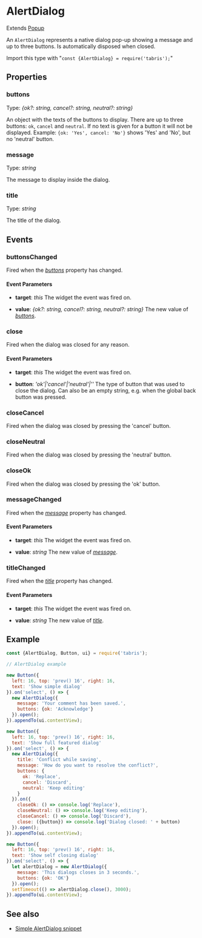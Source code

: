 ---
---
# AlertDialog

Extends [Popup](Popup.md)

An `AlertDialog` represents a native dialog pop-up showing a message and up to three buttons.  Is automatically disposed when closed.

Import this type with "`const {AlertDialog} = require('tabris');`"

## Properties

### buttons


Type: *{ok?: string, cancel?: string, neutral?: string}*

An object with the texts of the buttons to display. There are up to three buttons: `ok`, `cancel` and `neutral`. If no text is given for a button it will not be displayed. Example: `{ok: 'Yes', cancel: 'No'}` shows 'Yes' and 'No', but no 'neutral' button.

### message


Type: *string*

The message to display inside the dialog.

### title


Type: *string*

The title of the dialog.


## Events

### buttonsChanged

Fired when the [*buttons*](#buttons) property has changed.

#### Event Parameters 
- **target**: *this*
    The widget the event was fired on.

- **value**: *{ok?: string, cancel?: string, neutral?: string}*
    The new value of [*buttons*](#buttons).


### close

Fired when the dialog was closed for any reason.

#### Event Parameters 
- **target**: *this*
    The widget the event was fired on.

- **button**: *'ok'\|'cancel'\|'neutral'\|''*
    The type of button that was used to close the dialog. Can also be an empty string, e.g. when the global back button was pressed.


### closeCancel

Fired when the dialog was closed by pressing the 'cancel' button.
### closeNeutral

Fired when the dialog was closed by pressing the 'neutral' button.
### closeOk

Fired when the dialog was closed by pressing the 'ok' button.
### messageChanged

Fired when the [*message*](#message) property has changed.

#### Event Parameters 
- **target**: *this*
    The widget the event was fired on.

- **value**: *string*
    The new value of [*message*](#message).


### titleChanged

Fired when the [*title*](#title) property has changed.

#### Event Parameters 
- **target**: *this*
    The widget the event was fired on.

- **value**: *string*
    The new value of [*title*](#title).





## Example
```js
const {AlertDialog, Button, ui} = require('tabris');

// AlertDialog example

new Button({
  left: 16, top: 'prev() 16', right: 16,
  text: 'Show simple dialog'
}).on('select', () => {
  new AlertDialog({
    message: 'Your comment has been saved.',
    buttons: {ok: 'Acknowledge'}
  }).open();
}).appendTo(ui.contentView);

new Button({
  left: 16, top: 'prev() 16', right: 16,
  text: 'Show full featured dialog'
}).on('select', () => {
  new AlertDialog({
    title: 'Conflict while saving',
    message: 'How do you want to resolve the conflict?',
    buttons: {
      ok: 'Replace',
      cancel: 'Discard',
      neutral: 'Keep editing'
    }
  }).on({
    closeOk: () => console.log('Replace'),
    closeNeutral: () => console.log('Keep editing'),
    closeCancel: () => console.log('Discard'),
    close: ({button}) => console.log('Dialog closed: ' + button)
  }).open();
}).appendTo(ui.contentView);

new Button({
  left: 16, top: 'prev() 16', right: 16,
  text: 'Show self closing dialog'
}).on('select', () => {
  let alertDialog = new AlertDialog({
    message: 'This dialogs closes in 3 seconds.',
    buttons: {ok: 'OK'}
  }).open();
  setTimeout(() => alertDialog.close(), 3000);
}).appendTo(ui.contentView);
```
## See also

- [Simple AlertDialog snippet](https://github.com/eclipsesource/tabris-js/tree/v2.2.0/snippets/alertdialog.js)
